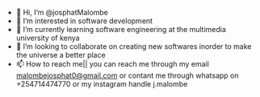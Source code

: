 - 👋 Hi, I’m @josphatMalombe
- 👀 I’m interested in software development 
- 🌱 I’m currently learning software engineering at the multimedia university of kenya
- 💞️ I’m looking to collaborate on creating new softwares inorder to make the universe a better place
- 📫 How to reach me|| you can reach me through my email malombejosphat0@gmail.com   or contant me through whatsapp on +254714474770 or my instagram handle j.malombe

<!---
josphatMalombe/josphatMalombe is a ✨ special ✨ repository because its `README.md` (this file) appears on your GitHub profile.
You can click the Preview link to take a look at your changes.
--->
